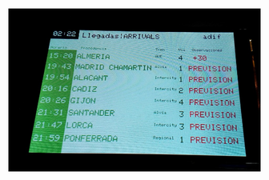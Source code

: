 <img href="https://github.com/Peyutron/arduino-modeltrain-timetable-display/blob/main/Pantalla_info_trenes_Arduino.jpg" width=350 />

![alt Timetable Arduinoo UNO TFT3.5" ILI9486](https://github.com/Peyutron/arduino-modeltrain-timetable-display/blob/main/Pantalla_info_trenes_Arduino.jpg)
